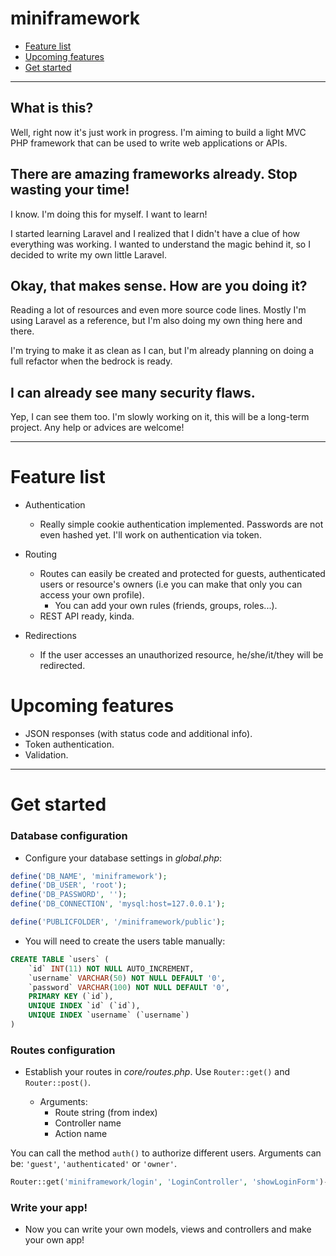 # miniframework
* [Feature list](#feature-list)
* [Upcoming features](#upcoming-features)
* [Get started](#get-started)

<hr>


## What is this?
Well, right now it's just work in progress. I'm aiming to build a light MVC PHP framework that can be used to write web applications or APIs.

## There are amazing frameworks already. Stop wasting your time!
I know. I'm doing this for myself. I want to learn!

I started learning Laravel and I realized that I didn't have a clue of how everything was working. I wanted to understand the magic behind it, so I decided to write my own little Laravel.

## Okay, that makes sense. How are you doing it?
Reading a lot of resources and even more source code lines. Mostly I'm using Laravel as a reference, but I'm also doing my own thing here and there.

I'm trying to make it as clean as I can, but I'm already planning on doing a full refactor when the bedrock is ready.

## I can already see many security flaws.
Yep, I can see them too. I'm slowly working on it, this will be a long-term project. Any help or advices are welcome!

<hr>

# Feature list

* Authentication
  - Really simple cookie authentication implemented. Passwords are not even hashed yet. I'll work on authentication via token.
  
* Routing
  - Routes can easily be created and protected for guests, authenticated users or resource's owners (i.e you can make that only you can access your own profile).
    * You can add your own rules (friends, groups, roles...).
  - REST API ready, kinda.
  
* Redirections
  - If the user accesses an unauthorized resource, he/she/it/they will be redirected.
  
# Upcoming features

* JSON responses (with status code and additional info).
* Token authentication.
* Validation.

<hr>

# Get started

### Database configuration
- Configure your database settings in *global.php*:
    
```php
define('DB_NAME', 'miniframework');
define('DB_USER', 'root');
define('DB_PASSWORD', '');
define('DB_CONNECTION', 'mysql:host=127.0.0.1');

define('PUBLICFOLDER', '/miniframework/public');
```

- You will need to create the users table manually:

```sql
CREATE TABLE `users` (
    `id` INT(11) NOT NULL AUTO_INCREMENT,
    `username` VARCHAR(50) NOT NULL DEFAULT '0',
    `password` VARCHAR(100) NOT NULL DEFAULT '0',
    PRIMARY KEY (`id`),
    UNIQUE INDEX `id` (`id`),
    UNIQUE INDEX `username` (`username`)
)
```

### Routes configuration
* Establish your routes in *core/routes.php*. Use ```Router::get()``` and ```Router::post()```.

  * Arguments:
    * Route string (from index)
    * Controller name
    * Action name
  
You can call the method ```auth()``` to authorize different users. Arguments can be: ```'guest'```, ```'authenticated'``` or ```'owner'```.

```php
Router::get('miniframework/login', 'LoginController', 'showLoginForm')->auth('guest');
```

### Write your app!
* Now you can write your own models, views and controllers and make your own app!
